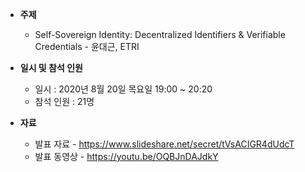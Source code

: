 - **주제**
  
  - Self-Sovereign Identity: Decentralized Identifiers & Verifiable Credentials - 윤대근, ETRI
- **일시 및 참석 인원**
  - 일시 : 2020년 8월 20일 목요일 19:00 ~ 20:20
  - 참석 인원 : 21명
- **자료**
  - 발표 자료 - https://www.slideshare.net/secret/tVsACIGR4dUdcT
  - 발표 동영상 - https://youtu.be/OQBJnDAJdkY

